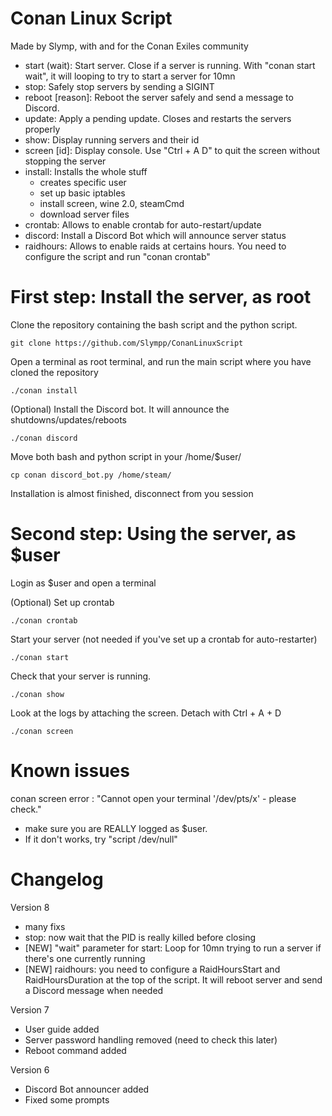 # Conan Linux Script

Made by Slymp, with and for the Conan Exiles community

 * start (wait): Start server. Close if a server is running. With "conan start wait", it will looping to try to start a server for 10mn
 * stop: Safely stop servers by sending a SIGINT
 * reboot [reason]: Reboot the server safely and send a message to Discord.
 * update: Apply a pending update. Closes and restarts the servers properly
 * show: Display running servers and their id
 * screen [id]: Display console. Use "Ctrl + A D" to quit the screen without stopping the server
 * install: Installs the whole stuff
     * creates specific user
     * set up basic iptables
     * install screen, wine 2.0, steamCmd
     * download server files
 * crontab: Allows to enable crontab for auto-restart/update
 * discord: Install a Discord Bot which will announce server status
 * raidhours: Allows to enable raids at certains hours. You need to configure the script and run "conan crontab"


# First step: Install the server, as root

Clone the repository containing the bash script and the python script. 

	git clone https://github.com/Slympp/ConanLinuxScript

Open a terminal as root terminal, and run the main script where you have cloned the repository

	./conan install

(Optional) Install the Discord bot. It will announce the shutdowns/updates/reboots

	./conan discord


Move both bash and python script in your /home/$user/

	cp conan discord_bot.py /home/steam/


Installation is almost finished, disconnect from you session


# Second step: Using the server, as $user

Login as $user and open a terminal


(Optional) Set up crontab

	./conan crontab


Start your server (not needed if you've set up a crontab for auto-restarter)

	./conan start


Check that your server is running.

	./conan show


Look at the logs by attaching the screen. Detach with Ctrl + A + D

	./conan screen



# Known issues

conan screen error : "Cannot open your terminal '/dev/pts/x' - please check."
* make sure you are REALLY logged as $user.
* If it don't works, try "script /dev/null"

# Changelog

Version 8
 * many fixs
 * stop: now wait that the PID is really killed before closing 
 * [NEW] "wait" parameter for start: Loop for 10mn trying to run a server if there's one currently running 
 * [NEW] raidhours: you need to configure a RaidHoursStart and RaidHoursDuration at the top of the script. It will reboot server and send a Discord message when needed

Version 7
 * User guide added
 * Server password handling removed (need to check this later)
 * Reboot command added

Version 6
 * Discord Bot announcer added
 * Fixed some prompts
